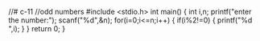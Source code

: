 //# c-11
//odd numbers
#include <stdio.h>
int main()
{
    int i,n;
    printf("enter the number:");
    scanf("%d",&n);
    for(i=0;i<=n;i++)
    {
        if(i%2!=0)
        {
            printf("%d ",i);
        }
     }
    return 0;
}
